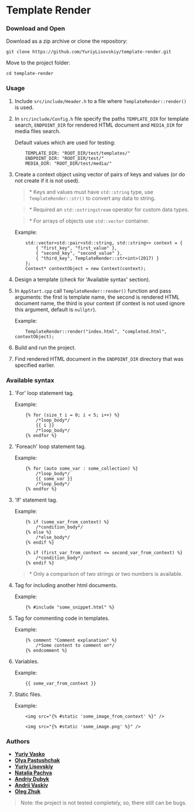 # Template Render

### Download and Open

Download as a zip archive or clone the repository:

```
git clone https://github.com/YuriyLisovskiy/template-render.git
```
Move to the project folder:
```
cd template-render
```

### Usage

1. Include `src/include/Header.h` to a file where `TemplateRender::render()` is used.
2. In `src/include/Config.h` file specify the paths `TEMPLATE_DIR` for template search, `ENDPOINT_DIR` for rendered HTML document 
and `MEDIA_DIR` for media files search.

    Default values which are used for testing:
    ```
        TEMPLATE_DIR: "ROOT_DIR/test/templates/"
        ENDPOINT_DIR: "ROOT_DIR/test/"
        MEDIA_DIR: "ROOT_DIR/test/media/"
    ```
3. Create a context object using vector of pairs of keys and values (or do not create if it is not used).
    > \* Keys and values must have `std::string` type, use `TemplateRender::str()` to convert any data to string.
    
    > \* Required an `std::ostringstream` operator for custom data types.
    
    > \* For arrays of objects use `std::vector` container.

    Example:
    ```
        std::vector<std::pair<std::string, std::string>> context = {
            { "first_key", "first_value" },
            { "second_key", "second_value" },
            { "third_key", TemplateRender::str<int>(2017) }
        };
        Context* contextObject = new Context(context);
	```
4. Design a template (check for 'Available syntax' section).
5. In `AppStart.cpp` call `TemplateRender::render()` function and pass arguments:
the first is template name, the second is rendered HTML document name, the third is your context
(if context is not used ignore this argument, default is `nullptr`).

    Example:
    ```
        TemplateRender::render("index.html", "completed.html", contextObject);
    ```
6. Build and run the project.
7. Find rendered HTML document in the `ENDPOINT_DIR` directory that was specified earlier.  

### Available syntax
1. 'For' loop statement tag.

    Example:
    
    ```
        {% for (size_t i = 0; i < 5; i++) %}
            /*loop_body*/
            {{ i }}
            /*loop_body*/
        {% endfor %}
    ```
2. 'Foreach' loop statement tag.

    Example:
    
    ```
        {% for (auto some_var : some_collection) %}
            /*loop_body*/
            {{ some_var }}
            /*loop_body*/
        {% endfor %}
    ```
3. 'If' statement tag.

    Example:

    ```
        {% if (some_var_from_context) %}
            /*condition_body*/
        {% else %}
            /*else_body*/
        {% endif %}
    ```
    ```
        {% if (first_var_from_context <= second_var_from_context) %}
            /*condition_body*/
        {% endif %}
    ```
    > \* Only a comparison of two strings or two numbers is available.
4. Tag for including another html documents.

    Example:

    ```
        {% #include "some_snippet.html" %}
    ```
5. Tag for commenting code in templates.

    Example:

    ```
        {% comment "Comment explanation" %}
            /*Some content to comment on*/
        {% endcomment %}
    ```
    
6. Variables.

    Example:

    ```
        {{ some_var_from_context }}
    ```
7. Static files.

    Example:

    ```
        <img src="{% #static 'some_image_from_context' %}" />
    ```
    ```
        <img src="{% #static 'some_image.png' %}" />
    ```

### Authors

* **[Yuriy Vasko](https://github.com/YuraVasko)**
* **[Olya Pastushchak](https://github.com/OlyaPastushchak)**
* **[Yuriy Lisovskiy](https://github.com/YuriyLisovskiy)**
* **[Natalia Pachva](https://github.com/nataliapachva)**
* **[Andriy Dubyk](https://github.com/andrewDubyk)**
* **[Andrii Vaskiv](https://github.com/AndriiVaskiv)**
* **[Oleg Zhuk](https://github.com/NSArray47)**

> Note: the project is not tested completely, so, there still can be bugs.
